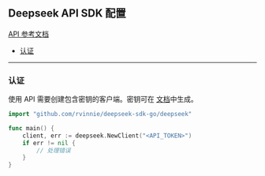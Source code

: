 ## Deepseek API SDK 配置

[API 参考文档](https://api-docs.deepseek.com/api/deepseek-api)
* [认证](#认证)
---

### 认证

使用 API 需要创建包含密钥的客户端。密钥可在 [文档](https://platform.deepseek.com/api_keys)中生成。

```go
import "github.com/rvinnie/deepseek-sdk-go/deepseek"

func main() {
    client, err := deepseek.NewClient("<API_TOKEN>")
    if err != nil {
        // 处理错误
    }
}
```
